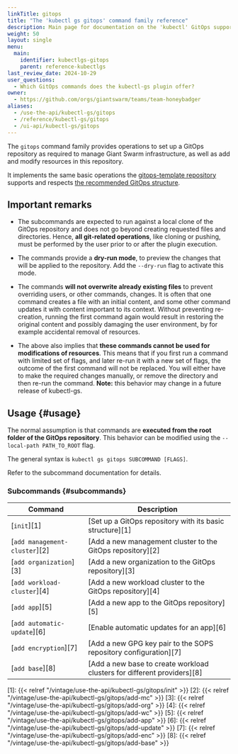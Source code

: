 ```yaml
---
linkTitle: gitops
title: "The 'kubectl gs gitops' command family reference"
description: Main page for documentation on the 'kubectl' GitOps support, with an overview of all commands.
weight: 50
layout: single
menu:
  main:
    identifier: kubectlgs-gitops
    parent: reference-kubectlgs
last_review_date: 2024-10-29
user_questions:
  - Which GitOps commands does the kubectl-gs plugin offer?
owner:
  - https://github.com/orgs/giantswarm/teams/team-honeybadger
aliases:
  - /use-the-api/kubectl-gs/gitops
  - /reference/kubectl-gs/gitops
  - /ui-api/kubectl-gs/gitops
---
```


The `gitops` command family provides operations to set up a GitOps repository as required to manage Giant Swarm infrastructure, as well as add and modify resources in this repository.

It implements the same basic operations the [gitops-template repository](https://github.com/giantswarm/gitops-template#using-this-repository) supports and respects [the recommended GitOps structure](https://github.com/giantswarm/gitops-template/blob/main/docs/repo_structure.md).

## Important remarks

- The subcommands are expected to run against a local clone of the GitOps repository and does not go beyond creating
requested files and directories. Hence, **all git-related operations**, like cloning or pushing, must be performed by
the user prior to or after the plugin execution.

- The commands provide a **dry-run mode**, to preview the changes that will be applied to the
repository. Add the `--dry-run` flag to activate this mode.

- The commands **will not overwrite already existing files** to prevent overriding users, or other commands, changes.
It is often that one command creates a file with an initial content, and some other command updates it with content important
to its context. Without preventing re-creation, running the first command again would result in restoring the original content
and possibly damaging the user environment, by for example accidental removal of resources.

- The above also implies that **these commands cannot be used for modifications of resources**. This means that if you first run a command with limited set of flags,
and later re-run it with a new set of flags, the outcome of the first command will not be replaced. You will either have to make
the required changes manually, or remove the directory and then re-run the command. **Note:** this behavior may change in a future release of kubectl-gs.

## Usage {#usage}

The normal assumption is that commands are **executed from the root folder of the GitOps repository**.
This behavior can be modified using the `--local-path PATH_TO_ROOT` flag.

The general syntax is `kubectl gs gitops SUBCOMMAND [FLAGS]`.

Refer to the subcommand documentation for details.

### Subcommands {#subcommands}

| Command                       | Description                                                             |
| ----------------------------- | ----------------------------------------------------------------------- |
| [`init`][1]                   | [Set up a GitOps repository with its basic structure][1]                |
| [`add management-cluster`][2] | [Add a new management cluster to the GitOps repository][2]              |
| [`add organization`][3]       | [Add a new organization to the GitOps repository][3]                    |
| [`add workload-cluster`][4]   | [Add a new workload cluster to the GitOps repository][4]                |
| [`add app`][5]                | [Add a new app to the GitOps repository][5]                             |
| [`add automatic-update`][6]   | [Enable automatic updates for an app][6]                                |
| [`add encryption`][7]         | [Add a new GPG key pair to the SOPS repository configuration][7]        |
| [`add base`][8]               | [Add a new base to create workload clusters for different providers][8] |

[1]: {{< relref "/vintage/use-the-api/kubectl-gs/gitops/init" >}}
[2]: {{< relref "/vintage/use-the-api/kubectl-gs/gitops/add-mc" >}}
[3]: {{< relref "/vintage/use-the-api/kubectl-gs/gitops/add-org" >}}
[4]: {{< relref "/vintage/use-the-api/kubectl-gs/gitops/add-wc" >}}
[5]: {{< relref "/vintage/use-the-api/kubectl-gs/gitops/add-app" >}}
[6]: {{< relref "/vintage/use-the-api/kubectl-gs/gitops/add-update" >}}
[7]: {{< relref "/vintage/use-the-api/kubectl-gs/gitops/add-enc" >}}
[8]: {{< relref "/vintage/use-the-api/kubectl-gs/gitops/add-base" >}}

